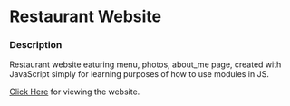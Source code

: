 # Restaurant Website

### Description

Restaurant website eaturing menu, photos, about_me page, created with JavaScript simply for learning purposes of how to use modules in JS.

[Click Here](https://rawcdn.githack.com/victoriakapelush/Restaurant-Page/8623994b5a077a2702f3579b95de2361c7ef135c/dist/index.html) for viewing the website.
